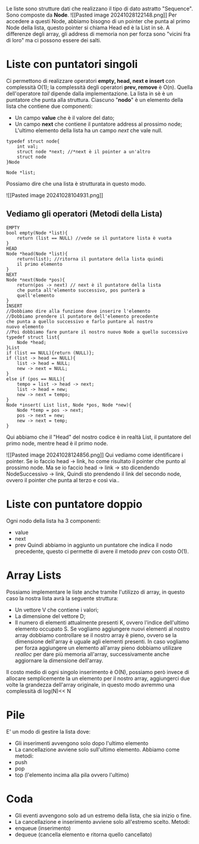Le liste sono strutture dati che realizzano il tipo di dato astratto "Sequence". Sono composte da **Node**.
![[Pasted image 20241028122148.png]]
Per accedere a questi Node, abbiamo bisogno di un pointer che punta al primo Node della lista, questo pointer si chiama Head ed è la List in sè.
A differenze degli array, gli address di memoria non per forza sono "vicini fra di loro" ma ci possono essere dei salti.
# Liste con puntatori singoli
Ci permettono di realizzare operatori **empty, head, next e insert** con complessità O(1); la complessità degli operatori **prev, remove** è O(n). Quella dell'operatore *tail* dipende dalla implementazione.
La lista in sè è un puntatore che punta alla struttura.
Ciascuno "**nodo**" è un elemento della lista che contiene due componenti:
- Un campo **value** che è il valore del dato;
- Un campo **next** che contiene il puntatore address al prossimo node;
L'ultimo elemento della lista ha un campo *next* che vale null.

```
typedef struct node{
	int val;
	struct node *next; //*next è il pointer a un'altro
	struct node
}Node

Node *list;
```

Possiamo dire che una lista è strutturata in questo modo.

![[Pasted image 20241028104931.png]]

## Vediamo gli operatori (Metodi della Lista)
```
EMPTY
bool empty(Node *list){
	return (list == NULL) //vede se il puntatore lista è vuota
}
HEAD
Node *head(Node *list){
	return(list); //ritorna il puntatore della lista quindi
	il primo elemento
}
NEXT
Node *next(Node *pos){
	return(pos -> next) // next è il puntatore della lista
	che punta all'elemento successivo, pos punterà a
	quell'elemento
}
INSERT
//Dobbiamo dire alla funzione dove inserire l'elemento
//Dobbiamo prendere il puntatore dell'elemento precedente
che punta a quello successivo e farlo puntare al nostro
nuovo elemento
//Poi dobbiamo fare puntare il nostro nuovo Node a quello successivo
typedef struct list{
	Node *head;
}List
if (list == NULL){return (NULL)};
if (list -> head == NULL){
	list -> head = NULL;
	new -> next = NULL;
}
else if (pos == NULL){
	tempo = list -> head -> next;
	list -> head = new;
	new -> next = tempo;
}
Node *insert( List list, Node *pos, Node *new){
	Node *temp = pos -> next;
	pos -> next = new;
	new -> next = temp;
}

```

Qui abbiamo che il "Head" del nostro codice è in realtà List, il puntatore del primo node, mentre head è il primo node.

![[Pasted image 20241028124856.png]]
Qui vediamo come identificare i pointer.
Se io faccio head -> link, ho come risultato il pointer che punto al prossimo node.
Ma se io faccio head -> link -> sto dicendendo NodeSuccessivo -> link,
Quindi sto prendendo il link del secondo node, ovvero il pointer che punta al terzo e così via..

# Liste con puntatore doppio
Ogni nodo della lista ha 3 componenti:
- value
- next 
- prev
Quindi abbiamo in aggiunto un puntatore che indica il nodo precedente, questo ci permette di avere il metodo *prev* con costo O(1).

# Array Lists
Possiamo implementare le liste anche tramite l'utilizzo di array, in questo caso la nostra lista avrà la seguente struttura:
- Un vettore V che contiene i valori;
- La dimensione del vettore D;
- Il numero di elementi attualmente presenti K, ovvero l'indice dell'ultimo elemento occupato S.
Se vogliamo aggiungere nuovi elementi al nostro array dobbiamo controllare se il nostro array è pieno, ovvero se la dimensione dell'array è uguale agli elementi presenti.
In caso vogliamo per forza aggiungere un elemento all'array pieno dobbiamo utilizare *realloc* per dare più memoria all'array, successivamente anche aggiornare la dimensione dell'array.

Il costo medio di ogni singolo inserimento è O(N), possiamo però invece di allocare semplicemente la un elemento per il nostro array, aggiungerci due volte la grandezza dell'array originale, in questo modo avremmo una complessità di log(N)<< N




# Pile

E' un modo di gestire la lista dove:
- Gli inserimenti avvengono solo dopo l'ultimo elemento
- La cancellazione avviene solo sull'ultimo elemento.
Abbiamo come metodi:
- push
- pop
- top (l'elemento incima alla pila ovvero l'ultimo)

# Coda
- Gli eventi avvengono solo ad un estremo della lista, che sia inizio o fine.
- La cancellazione e inserimento avviene solo all'estremo scelto.
Metodi:
- enqueue (inserimento)
- dequeue (cancella elemento e ritorna quello cancellato)








